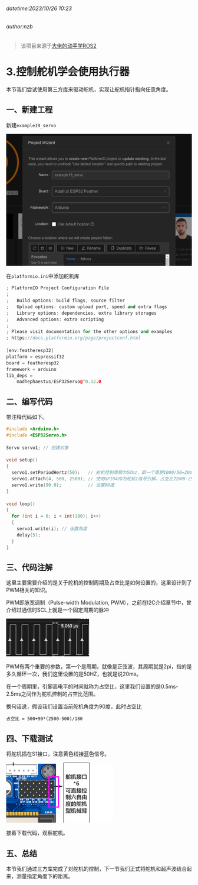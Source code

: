 ###### datetime:2023/10/26 10:23

###### author:nzb

> 该项目来源于[大佬的动手学ROS2](https://fishros.com/d2lros2)

# 3.控制舵机学会使用执行器

本节我们尝试使用第三方库来驱动舵机，实现让舵机指针指向任意角度。

## 一、新建工程

新建`example19_servo`

![image-20230123191322090](imgs/image-20230123191322090.png)

在`platformio.ini`中添加舵机库

```c++
; PlatformIO Project Configuration File
;
;   Build options: build flags, source filter
;   Upload options: custom upload port, speed and extra flags
;   Library options: dependencies, extra library storages
;   Advanced options: extra scripting
;
; Please visit documentation for the other options and examples
; https://docs.platformio.org/page/projectconf.html

[env:featheresp32]
platform = espressif32
board = featheresp32
framework = arduino
lib_deps = 
    madhephaestus/ESP32Servo@^0.12.0
```

## 二、编写代码

带注释代码如下。

```c++
#include <Arduino.h>
#include <ESP32Servo.h>

Servo servo1; // 创建对象

void setup()
{
  servo1.setPeriodHertz(50);   // 舵机控制周期为50hz，即一个周期1000/50=20ms
  servo1.attach(4, 500, 2500); // 使用GPIO4作为舵机1信号引脚，占空比为500-2500us即 0.5-2.5ms
  servo1.write(90.0);          // 设置90度
}

void loop()
{
  for (int i = 0; i < int(180); i++)
  {
    servo1.write(i); // 设置角度
    delay(5);
  }
}
```

## 三、代码注解

这里主要需要介绍的是关于舵机的控制周期及占空比是如何设置的，这里设计到了PWM相关的知识。

PWM即脉宽调制（Pulse-width Modulation, PWM），之前在I2C介绍章节中，曾介绍过通信时SCL上就是一个固定周期的脉冲

![image-20230123192506245](imgs/image-20230123192506245.png)

PWM有两个重要的参数，第一个是周期，就像是正弦波，其周期就是2pi，指的是多久循环一次，我们这里设置的是50HZ，也就是说20ms。

在一个周期里，引脚高电平的时间就称为占空比，这里我们设置的是0.5ms-2.5ms之间作为舵机控制的占空比范围。

换句话说，假设我们设置当前舵机角度为90度，此时占空比

```
占空比 = 500+90*(2500-500)/180
```

## 四、下载测试

将舵机插在S1接口，注意黄色线接蓝色信号。

![image-20230123194243072](imgs/image-20230123194243072.png)

接着下载代码，观察舵机。

## 五、总结

本节我们通过三方库完成了对舵机的控制，下一节我们正式将舵机和超声波结合起来，测量指定角度下的距离。